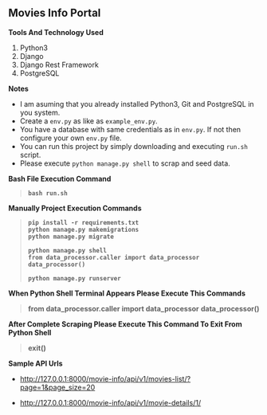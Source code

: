 ## Movies Info Portal


**Tools And Technology Used**

1. Python3
2. Django
3. Django Rest Framework
4. PostgreSQL

**Notes**

* I am asuming that you already installed Python3, Git and PostgreSQL in you system.
* Create a `env.py` as like as `example_env.py`.
* You have a database with same credentials as in `env.py`. If not then configure your own `env.py` file.
* You can run this project by simply downloading and executing `run.sh` script.
* Please execute `python manage.py shell` to scrap and seed data. 
 

**Bash File Execution Command**
> **`bash run.sh`**
> 

**Manually Project Execution Commands**
> **`pip install -r requirements.txt`**\
> **`python manage.py makemigrations`**\
> **`python manage.py migrate`**
>
> **`python manage.py shell`**\
> **`from data_processor.caller import data_processor`**\
> **`data_processor()`**
>
> **`python manage.py runserver`**
> 

**When Python Shell Terminal Appears Please Execute This Commands**
> **from data_processor.caller import data_processor**
> **data_processor()**


**After Complete Scraping Please Execute This Command To Exit From Python Shell**
> **exit()**

**Sample API Urls**

- http://127.0.0.1:8000/movie-info/api/v1/movies-list/?page=1&page_size=20

- http://127.0.0.1:8000/movie-info/api/v1/movie-details/1/
